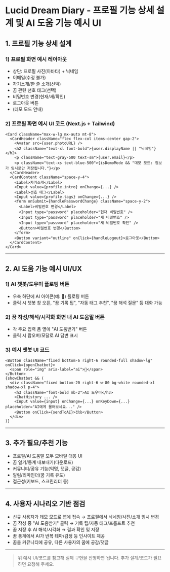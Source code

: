 # Lucid Dream Diary - 프로필 기능 상세 설계 및 AI 도움 기능 예시 UI

## 1. 프로필 기능 상세 설계

### 1) 프로필 화면 예시 레이아웃

- 상단: 프로필 사진(아바타) + 닉네임
- 이메일(수정 불가)
- 자기소개/한 줄 소개(선택)
- 꿈 관련 선호 태그(선택)
- 비밀번호 변경(현재/새/확인)
- 로그아웃 버튼
- (데모 모드 안내)

### 2) 프로필 화면 예시 UI 코드 (Next.js + Tailwind)

```tsx
<Card className="max-w-lg mx-auto mt-8">
  <CardHeader className="flex flex-col items-center gap-2">
    <Avatar src={user.photoURL} />
    <h2 className="text-xl font-bold">{user.displayName || "닉네임"}</h2>
    <p className="text-gray-500 text-sm">{user.email}</p>
    <p className="text-xs text-blue-500">{isDemoMode && "데모 모드: 정보가 임시로만 저장됩니다."}</p>
  </CardHeader>
  <CardContent className="space-y-4">
    <Label>자기소개</Label>
    <Input value={profile.intro} onChange={...} />
    <Label>선호 태그</Label>
    <Input value={profile.tags} onChange={...} />
    <form onSubmit={handlePasswordChange} className="space-y-2">
      <Label>비밀번호 변경</Label>
      <Input type="password" placeholder="현재 비밀번호" />
      <Input type="password" placeholder="새 비밀번호" />
      <Input type="password" placeholder="새 비밀번호 확인" />
      <Button>비밀번호 변경</Button>
    </form>
    <Button variant="outline" onClick={handleLogout}>로그아웃</Button>
  </CardContent>
</Card>
```

---

## 2. AI 도움 기능 예시 UI/UX

### 1) AI 챗봇/도우미 플로팅 버튼
- 우측 하단에 AI 아이콘(예: 🤖) 플로팅 버튼
- 클릭 시 챗봇 창 오픈, "꿈 기록 팁", "자동 태그 추천", "꿈 해석 질문" 등 대화 가능

### 2) 꿈 작성/해석/시각화 화면 내 AI 도움말 버튼
- 각 주요 입력 폼 옆에 "AI 도움받기" 버튼
- 클릭 시 팝오버/모달로 AI 답변 표시

### 3) 예시 챗봇 UI 코드
```tsx
<Button className="fixed bottom-6 right-6 rounded-full shadow-lg" onClick={openChatbot}>
  <span role="img" aria-label="ai">🤖</span>
</Button>
{showChatbot && (
  <div className="fixed bottom-20 right-6 w-80 bg-white rounded-xl shadow-xl p-4">
    <h3 className="font-bold mb-2">AI 도우미</h3>
    <ChatHistory ... />
    <Input value={input} onChange={...} onKeyDown={...} placeholder="AI에게 물어보세요..." />
    <Button onClick={sendToAI}>전송</Button>
  </div>
)}
```

---

## 3. 추가 필요/추천 기능
- 프로필/AI 도움말 모두 모바일 대응 UI
- 꿈 일기/통계 내보내기(다운로드)
- 커뮤니티/공유 기능(익명, 댓글, 공감)
- 알림/리마인더(꿈 기록 유도)
- 접근성(키보드, 스크린리더 등)

---

## 4. 사용자 시나리오 기반 점검
- 신규 사용자가 데모 모드로 앱에 접속 → 프로필에서 닉네임/사진/소개 임시 변경
- 꿈 작성 중 "AI 도움받기" 클릭 → 기록 팁/자동 태그/프롬프트 추천
- 꿈 저장 후 AI 해석/시각화 → 결과 확인 및 저장
- 꿈 통계에서 AI가 반복 테마/감정 등 인사이트 제공
- 꿈을 커뮤니티에 공유, 다른 사용자의 꿈에 공감/댓글

---

> 위 예시 UI/코드를 참고해 실제 구현을 진행하면 됩니다. 추가 설계/코드가 필요하면 요청해 주세요.
